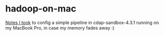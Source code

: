 # hadoop-on-mac

[Notes I took](https://gugary.github.io/cdap-sandbox/) to config a simple pipeline in cdap-sandbox-4.3.1 running on my MacBook Pro, in case my memory fades away :)
